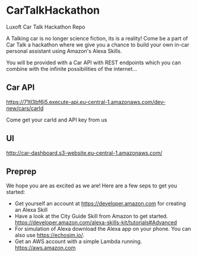 # CarTalkHackathon
Luxoft Car Talk Hackathon Repo

A Talking car is no longer science fiction, its is a reality!
Come be a part of Car Talk a hackathon where we give you a chance to build your own in-car personal assistant using Amazon's Alexa Skills.

You will be provided with a Car API with REST endpoints which you can combine with the infinite possibilities of the internet...

## Car API
https://71tl3bf6j5.execute-api.eu-central-1.amazonaws.com/dev-new/cars/carId

Come get your carId and API key from us

## UI
http://car-dashboard.s3-website.eu-central-1.amazonaws.com/


## Preprep
We hope you are as excited as we are! Here are a few seps to get you started:

* Get yourself an account at https://developer.amazon.com for creating an Alexa Skill
* Have a look at the City Guide Skill from Amazon to get started. https://developer.amazon.com/alexa-skills-kit/tutorials#Advanced
* For simulation of Alexa download the Alexa app on your phone. You can also use https://echosim.io/. 
* Get an AWS account with a simple Lambda running. https://aws.amazon.com

